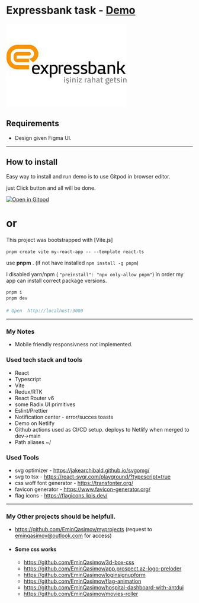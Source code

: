 # Expressbank task - [Demo](https://expressbank-task.netlify.app/)

![](./public/expressbank-logo.jpg)

## Requirements

- Design given Figma UI.

---

## How to install

Easy way to install and run demo is to use Gitpod in browser editor.

just Click button and all will be done.

[![Open in Gitpod](https://gitpod.io/button/open-in-gitpod.svg)](https://gitpod.io/#https://github.com/EminQasimov/expressbank-task)

# or

This project was bootstrapped with [Vite.js]

`pnpm create vite my-react-app -- --template react-ts`

use **pnpm** . (if not have installed `npm install -g pnpm`)

I disabled yarn/npm ( `"preinstall": "npx only-allow pnpm"`) in order my app can install correct package versions.

```bash
pnpm i
pnpm dev

# Open  http://localhost:3000
```

---

### My Notes

- Mobile friendly responsivness not implemented.

### Used tech stack and tools

- React
- Typescript
- Vite
- Redux/RTK
- React Router v6
- some Radix UI primitives
- Eslint/Prettier
- Notification center - error/succes toasts
- Demo on Netlify
- Github actions used as CI/CD setup. deploys to Netlify when merged to dev->main
- Path aliases ~/

### Used Tools

- svg optimizer - https://jakearchibald.github.io/svgomg/
- svg to tsx - https://react-svgr.com/playground/?typescript=true
- css woff font generator - https://transfonter.org/
- favicon generator - https://www.favicon-generator.org/
- flag icons - https://flagicons.lipis.dev/

---

### My Other projects should be helpfull.

- https://github.com/EminQasimov/myprojects (request to eminqasimov@outlook.com for access)

- #### Some css works

  - https://github.com/EminQasimov/3d-box-css
  - https://github.com/EminQasimov/app.prospect.az-logo-preloder
  - https://github.com/EminQasimov/loginsignupform
  - https://github.com/EminQasimov/flag-animation
  - https://github.com/EminQasimov/hospital-dashboard-with-antdui
  - https://github.com/EminQasimov/movies-roller

